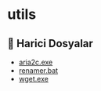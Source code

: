 # utils

<!--Index-->

## 📂 Harici Dosyalar

- [aria2c.exe](./aria2c.exe)
- [renamer.bat](./renamer.bat)
- [wget.exe](./wget.exe)

<!--Index-->
